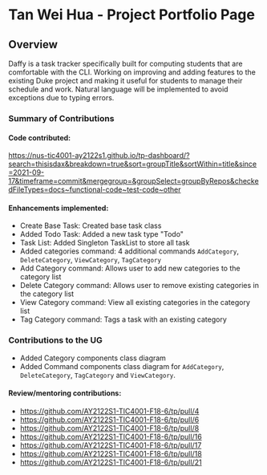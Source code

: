 # Tan Wei Hua - Project Portfolio Page

## Overview
Daffy is a task tracker specifically built for computing students that are comfortable with the CLI. Working on improving and adding features to the existing Duke project and making it useful for students to manage their schedule and work. Natural language will be implemented to avoid exceptions due to typing errors.

### Summary of Contributions

#### Code contributed:
https://nus-tic4001-ay2122s1.github.io/tp-dashboard/?search=thisisdax&breakdown=true&sort=groupTitle&sortWithin=title&since=2021-09-17&timeframe=commit&mergegroup=&groupSelect=groupByRepos&checkedFileTypes=docs~functional-code~test-code~other

#### Enhancements implemented: 
- Create Base Task: Created base task class
- Added Todo Task: Added a new task type "Todo"
- Task List: Added Singleton TaskList to store all task 
- Added categories command: 4 additional commands `AddCategory`, `DeleteCategory`, `ViewCategory`, `TagCategory`
- Add Category command: Allows user to add new categories to the category list
- Delete Category command: Allows user to remove existing categories in the category list
- View Category command: View all existing categories in the category list
- Tag Category command: Tags a task with an existing category

### Contributions to the UG
- Added Category components class diagram
- Added Command components class diagram for `AddCategory`, `DeleteCategory`, `TagCategory` and `ViewCategory`.

#### Review/mentoring contributions: 
- https://github.com/AY2122S1-TIC4001-F18-6/tp/pull/4
- https://github.com/AY2122S1-TIC4001-F18-6/tp/pull/6
- https://github.com/AY2122S1-TIC4001-F18-6/tp/pull/8
- https://github.com/AY2122S1-TIC4001-F18-6/tp/pull/16
- https://github.com/AY2122S1-TIC4001-F18-6/tp/pull/17
- https://github.com/AY2122S1-TIC4001-F18-6/tp/pull/18
- https://github.com/AY2122S1-TIC4001-F18-6/tp/pull/21

